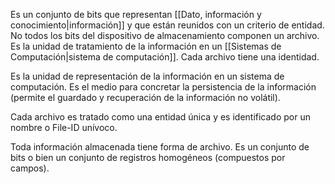 Es un conjunto de bits que representan [[Dato, información y conocimiento|información]] y que están reunidos con un criterio de entidad. No todos los bits del dispositivo de almacenamiento componen un archivo. Es la unidad de tratamiento de la información en un [[Sistemas de Computación|sistema de computación]]. Cada archivo tiene una identidad.

Es la unidad de representación de la información en un sistema de computación. Es el medio para concretar la persistencia de la información (permite el guardado y recuperación de la información no volátil).

Cada archivo es tratado como una entidad única y es identificado por un nombre o File-ID unívoco.

Toda información almacenada tiene forma de archivo. Es un conjunto de bits o bien un conjunto de registros homogéneos (compuestos por campos).